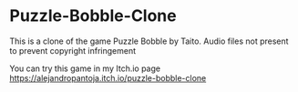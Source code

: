 # Puzzle-Bobble-Clone
This is a clone of the game Puzzle Bobble by Taito.
Audio files not present to prevent copyright infringement
 
You can try this game in my Itch.io page
https://alejandropantoja.itch.io/puzzle-bobble-clone

